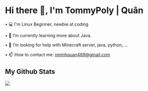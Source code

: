 # Hi there 👋, I'm TommyPoly | Quân 
 
 
 • 💻  I'm Linux Beginner, newbie at coding
 
 • 🌱  I’m currently learning more about Java.
 
 • 🤔  I’m looking for help with Minecraft server, java, python, ...
 
 • 📫  How to contact me: nminhquan469@gmail.com


 
 ## My Github Stats
 <img src="https://github-readme-stats.vercel.app/api?username=minhquantommy&&show_icons=true&title_color=ffffff&icon_color=bb2acf&text_color=daf7dc&bg_color=151515">


